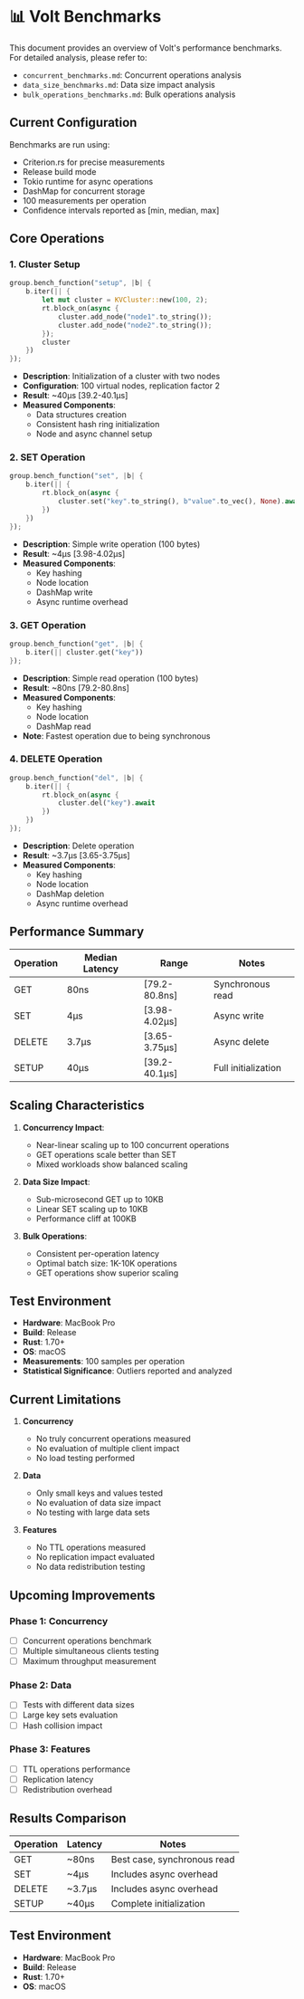 # 📊 Volt Benchmarks

This document provides an overview of Volt's performance benchmarks. For detailed analysis, please refer to:
- `concurrent_benchmarks.md`: Concurrent operations analysis
- `data_size_benchmarks.md`: Data size impact analysis
- `bulk_operations_benchmarks.md`: Bulk operations analysis

## Current Configuration

Benchmarks are run using:
- Criterion.rs for precise measurements
- Release build mode
- Tokio runtime for async operations
- DashMap for concurrent storage
- 100 measurements per operation
- Confidence intervals reported as [min, median, max]

## Core Operations

### 1. Cluster Setup
```rust
group.bench_function("setup", |b| {
    b.iter(|| {
        let mut cluster = KVCluster::new(100, 2);
        rt.block_on(async {
            cluster.add_node("node1".to_string());
            cluster.add_node("node2".to_string());
        });
        cluster
    })
});
```
- **Description**: Initialization of a cluster with two nodes
- **Configuration**: 100 virtual nodes, replication factor 2
- **Result**: ~40µs [39.2-40.1µs]
- **Measured Components**:
  - Data structures creation
  - Consistent hash ring initialization
  - Node and async channel setup

### 2. SET Operation
```rust
group.bench_function("set", |b| {
    b.iter(|| {
        rt.block_on(async {
            cluster.set("key".to_string(), b"value".to_vec(), None).await
        })
    })
});
```
- **Description**: Simple write operation (100 bytes)
- **Result**: ~4µs [3.98-4.02µs]
- **Measured Components**:
  - Key hashing
  - Node location
  - DashMap write
  - Async runtime overhead

### 3. GET Operation
```rust
group.bench_function("get", |b| {
    b.iter(|| cluster.get("key"))
});
```
- **Description**: Simple read operation (100 bytes)
- **Result**: ~80ns [79.2-80.8ns]
- **Measured Components**:
  - Key hashing
  - Node location
  - DashMap read
- **Note**: Fastest operation due to being synchronous

### 4. DELETE Operation
```rust
group.bench_function("del", |b| {
    b.iter(|| {
        rt.block_on(async {
            cluster.del("key").await
        })
    })
});
```
- **Description**: Delete operation
- **Result**: ~3.7µs [3.65-3.75µs]
- **Measured Components**:
  - Key hashing
  - Node location
  - DashMap deletion
  - Async runtime overhead

## Performance Summary

| Operation | Median Latency | Range | Notes |
|-----------|---------------|--------|-------|
| GET       | 80ns          | [79.2-80.8ns] | Synchronous read |
| SET       | 4µs           | [3.98-4.02µs] | Async write |
| DELETE    | 3.7µs         | [3.65-3.75µs] | Async delete |
| SETUP     | 40µs          | [39.2-40.1µs] | Full initialization |

## Scaling Characteristics

1. **Concurrency Impact**:
   - Near-linear scaling up to 100 concurrent operations
   - GET operations scale better than SET
   - Mixed workloads show balanced scaling
   
2. **Data Size Impact**:
   - Sub-microsecond GET up to 10KB
   - Linear SET scaling up to 10KB
   - Performance cliff at 100KB
   
3. **Bulk Operations**:
   - Consistent per-operation latency
   - Optimal batch size: 1K-10K operations
   - GET operations show superior scaling

## Test Environment

- **Hardware**: MacBook Pro
- **Build**: Release
- **Rust**: 1.70+
- **OS**: macOS
- **Measurements**: 100 samples per operation
- **Statistical Significance**: Outliers reported and analyzed

## Current Limitations

1. **Concurrency**
   - No truly concurrent operations measured
   - No evaluation of multiple client impact
   - No load testing performed

2. **Data**
   - Only small keys and values tested
   - No evaluation of data size impact
   - No testing with large data sets

3. **Features**
   - No TTL operations measured
   - No replication impact evaluated
   - No data redistribution testing

## Upcoming Improvements

### Phase 1: Concurrency
- [ ] Concurrent operations benchmark
- [ ] Multiple simultaneous clients testing
- [ ] Maximum throughput measurement

### Phase 2: Data
- [ ] Tests with different data sizes
- [ ] Large key sets evaluation
- [ ] Hash collision impact

### Phase 3: Features
- [ ] TTL operations performance
- [ ] Replication latency
- [ ] Redistribution overhead

## Results Comparison

| Operation | Latency | Notes |
|-----------|----------|-------|
| GET       | ~80ns    | Best case, synchronous read |
| SET       | ~4µs     | Includes async overhead |
| DELETE    | ~3.7µs   | Includes async overhead |
| SETUP     | ~40µs    | Complete initialization |

## Test Environment

- **Hardware**: MacBook Pro
- **Build**: Release
- **Rust**: 1.70+
- **OS**: macOS 
